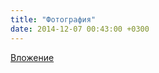 ```yaml
---
title: "Фотография"
date: 2014-12-07 00:43:00 +0300
---
```



[Вложение](https://vk.com/photo41076938_347822064)
